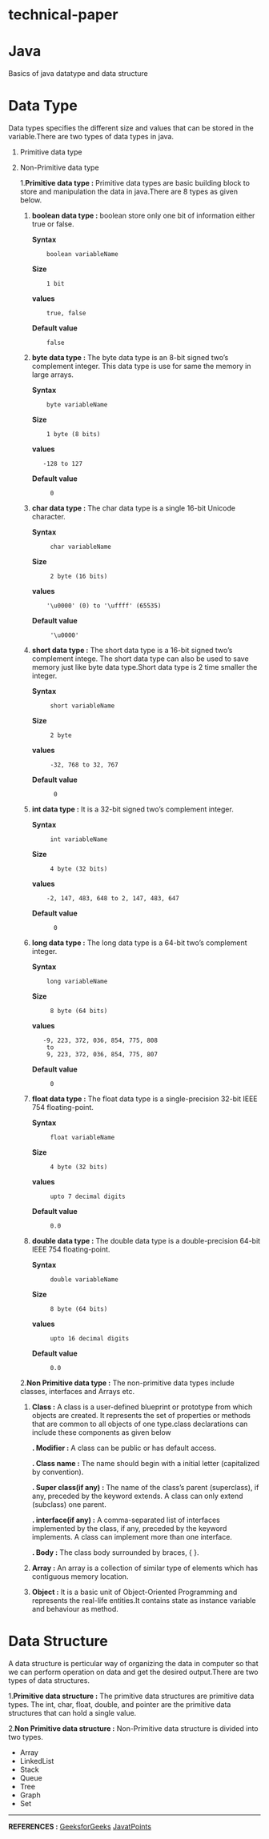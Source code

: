 # technical-paper

# Java
Basics of java datatype and data structure

# Data Type 
Data types specifies the different size and values that can be stored in the variable.There are two types of data types in java.
1. Primitive data type
2. Non-Primitive data type

   1.**Primitive data type :**  Primitive data types are basic building block to store and manipulation the data in java.There are 
                              8 types as given below.
                               
      1. **boolean data type :** boolean store only one bit of information either true or false. 
           
           **Syntax**
           ```
               boolean variableName
          ```
           **Size**
           ```
               1 bit
           ```
           **values**
           ```
               true, false
            ```
           **Default value**
           ```
               false
            ```                  
      1. **byte data type :** The byte data type is an 8-bit signed two’s complement integer. This data type is use for same the memory in large arrays.
           
           **Syntax**
           ```
               byte variableName
          ```
           **Size**
           ```
               1 byte (8 bits)
           ```
            **values**
            ```
               -128 to 127
            ```
           **Default value**
           ```
                0
          ```
      1. **char data type :** The char data type is a single 16-bit Unicode character.
           
           **Syntax**
           ```
                char variableName
          ```
           **Size**
           ```
                2 byte (16 bits)
            ```
            **values**
            ```
                '\u0000' (0) to '\uffff' (65535)
            ```
           **Default value**
           ```
                '\u0000'
           ```
      1. **short data type :** The short data type is a 16-bit signed two’s complement intege. The short data type can also be used to save memory just like byte                                data type.Short data type is 2 time smaller the integer.
           
           **Syntax**
           ```
                short variableName
           ```
           **Size**
           ```
                2 byte
           ```
            **values**
           ```
                -32, 768 to 32, 767
           ```

           **Default value**
          ```
                0
           ```
      1. **int data type :** It is a 32-bit signed two’s complement integer.
           
           **Syntax**
           ```
                int variableName
          ```
           **Size**
           ```
                4 byte (32 bits)
           ```
            **values**
            ```
                -2, 147, 483, 648 to 2, 147, 483, 647 
            ```

           **Default value**
           ```
                 0
            ```                   
      1. **long data type :** The long data type is a 64-bit two’s complement integer.
           
           **Syntax**
            ```
                long variableName
          ```
           **Size**
           ```
                8 byte (64 bits)
           ```
            **values**
            ```
               -9, 223, 372, 036, 854, 775, 808 
                to 
                9, 223, 372, 036, 854, 775, 807 
          ```
           **Default value**
           ```
                0    
           ```
                     
     1. **float data type :** The float data type is a single-precision 32-bit IEEE 754 floating-point.
           
           **Syntax**
           ```
                float variableName
          ```
           **Size**
           ```
                4 byte (32 bits)
           ```
           **values**
           ```
                upto 7 decimal digits
           ```
           **Default value**
           ```
                0.0
           ```                                      
                  
     1. **double data type :** The double data type is a double-precision 64-bit IEEE 754 floating-point.
           
           **Syntax**
           ```
                double variableName
          ```
           **Size**
           ```
                8 byte (64 bits)
           ```
           **values**
           ```
                upto 16 decimal digits
           ``` 
           **Default value**
           ```
                0.0  
          ```
   2.**Non Primitive data type :**  The non-primitive data types include classes, interfaces and Arrays etc.
                               
      1. **Class :** A class is a user-defined blueprint or prototype from which objects are created.  It represents the set of properties or methods that are common to all objects of one type.class declarations can include these components as given below
           
           **. Modifier :** A class can be public or has default access.
           
           **. Class name :** The name should begin with a initial letter (capitalized by convention).
           
           **. Super class(if any) :** The name of the class’s parent (superclass), if any, preceded by the keyword extends. A class can only extend (subclass) one parent.
           
           **. interface(if any) :** A comma-separated list of interfaces implemented by the class, if any, preceded by the keyword implements. A class can implement more than one interface.
                               
           **. Body :** The class body surrounded by braces, { }.
  
      2. **Array :** An array is a collection of similar type of elements which has contiguous memory location.  
      
      3. **Object :** It is a basic unit of Object-Oriented Programming and represents the real-life entities.It contains state as instance variable and behaviour as method.                       
      
# Data Structure

A data structure is perticular way of organizing the data in computer so that we can perform operation on data and get the desired output.There are two types of data structures.

1.**Primitive data structure :** The primitive data structures are primitive data types. The int, char, float, double, and pointer are the primitive data structures that can hold a single value.

2.**Non Primitive data structure :** Non-Primitive data structure is divided into two types.

- Array
- LinkedList
- Stack
- Queue
- Tree
- Graph
- Set
---

**REFERENCES :** [GeeksforGeeks](https://www.geeksforgeeks.org/data-types-in-java/)
                 [JavatPoints](https://www.javatpoint.com/java-data-types)
